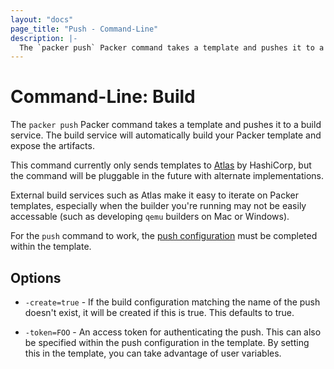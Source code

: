 ```yaml
---
layout: "docs"
page_title: "Push - Command-Line"
description: |-
  The `packer push` Packer command takes a template and pushes it to a build service that will automatically build this Packer template.
---
```


# Command-Line: Build

The `packer push` Packer command takes a template and pushes it to a build
service. The build service will automatically build your Packer template and
expose the artifacts.

This command currently only sends templates to
[Atlas](https://atlas.hashicorp.com) by HashiCorp, but the command will
be pluggable in the future with alternate implementations.

External build services such as Atlas make it easy to iterate on Packer
templates, especially when the builder you're running may not be easily
accessable (such as developing `qemu` builders on Mac or Windows).

For the `push` command to work, the
[push configuration](/docs/templates/push.html)
must be completed within the template.

## Options

* `-create=true` - If the build configuration matching the name of the push
  doesn't exist, it will be created if this is true. This defaults to true.

* `-token=FOO` - An access token for authenticating the push. This can also
  be specified within the push configuration in the template. By setting this
  in the template, you can take advantage of user variables.
